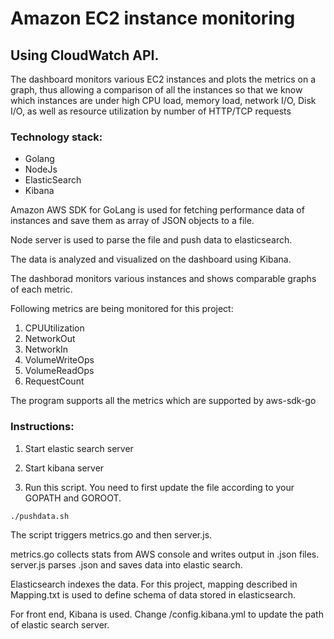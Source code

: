 # Amazon EC2 instance monitoring
## Using CloudWatch API.

The dashboard monitors various EC2 instances and plots the metrics on a graph, thus allowing a comparison of all the instances so that we know which instances are under high CPU load, memory load, network I/O, Disk I/O, as well as resource utilization by number of HTTP/TCP requests

### Technology stack:

 * Golang
 * NodeJs
 * ElasticSearch
 * Kibana

Amazon AWS SDK for GoLang is used for fetching performance data of instances and save them as array of JSON objects to a file.

Node server is used to parse the file and push data to elasticsearch.

The data is analyzed and visualized on the dashboard using Kibana.

The dashborad monitors various instances and shows comparable graphs of each metric.

Following metrics are being monitored for this project:

1. CPUUtilization
2. NetworkOut
3. NetworkIn
4. VolumeWriteOps
5. VolumeReadOps
6. RequestCount

The program supports all the metrics which are supported by aws-sdk-go

### Instructions:
1. Start elastic search server

2. Start kibana server


3. Run this script. You need to first update the file according to your GOPATH and GOROOT.

```shell
./pushdata.sh
```

The script triggers metrics.go and then server.js.

metrics.go collects stats from AWS console and writes output in .json files.
server.js parses .json and saves data into elastic search.

Elasticsearch indexes the data. For this project, mapping described in Mapping.txt is used to define schema of data stored in elasticsearch.

For front end, Kibana is used. 
Change /config.kibana.yml to update the path of elastic search server.
